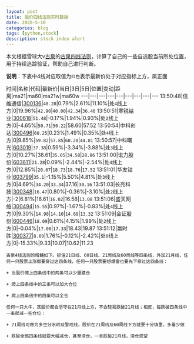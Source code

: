 ```yaml
---
layout: post
title: 股价四线法则实时数据
date: 2020-5-10
categories: blog
tags: [python,stock]
description: stock index alert
---
```



本文根据雪球大v[古泉](https://xueqiu.com/u/7148646888)的[古泉四线法则](https://xueqiu.com/7148646888/130498192)，计算了自己的一些自选股当前所处位置，用于持续追踪验证，帮助自己进行判断。

**说明**：下表中4线对应取值为`红色`表示最新价处于对应指标上方，属正面

时间|名称|代码|最新价|当日|3日|5日|位置|变动|距离|ma21|ma60|ma21w|ma60w
---|---|---|---|---|---|---|---|---
13:50:48|信维通信|[300136](https://xueqiu.com/S/SZ300136)|`48.28`|0.79%|2.61%|11.10%|处`4`线上方|0|19.96%|`42.90`|`40.00`|`42.34`|`36.40`
13:50:51|寒锐钴业|[300618](https://xueqiu.com/S/SZ300618)|`51.48`|-0.17%|1.94%|0.93%|处`2`线上方|0|-4.65%|`50.71`|`50.22`|58.60|57.52
13:50:54|中科创达|[300496](https://xueqiu.com/S/SZ300496)|`60.25`|0.23%|1.49%|0.35%|处`4`线上方|0|9.85%|`59.82`|`57.85`|`60.20`|`44.81`
13:50:57|中科曙光|[603019](https://xueqiu.com/S/SH603019)|`37.38`|0.59%|-3.34%|-3.88%|处`3`线上方|0|10.27%|38.61|`35.05`|`34.58`|`28.86`
13:51:00|诺力股份|[603611](https://xueqiu.com/S/SH603611)|`21.28`|0.09%|-2.44%|-2.54%|处`4`线上方|0|12.85%|`20.67`|`18.73`|`18.76`|`17.52`
13:51:01|华友钴业|[603799](https://xueqiu.com/S/SH603799)|`35.1`|-1.15%|5.50%|4.81%|处`3`线上方|0|4.69%|`34.20`|`33.34`|37.16|`30.16`
13:51:03|长亮科技|[300348](https://xueqiu.com/S/SZ300348)|`16.47`|0.80%|-0.36%|-3.10%|处`2`线上方|-2|6.81%|16.61|`16.02`|16.58|`13.08`
13:51:06|盛天网络|[300494](https://xueqiu.com/S/SZ300494)|`15.55`|0.97%|-1.67%|-0.83%|处`4`线上方|0|9.30%|`14.98`|`14.10`|`14.69`|`13.32`
13:51:09|金证股份|[600446](https://xueqiu.com/S/SH600446)|`18.09`|0.61%|4.15%|1.99%|处`2`线上方|0|-0.04%|`17.00`|`17.33`|18.43|19.87
13:51:12|赢时胜|[300377](https://xueqiu.com/S/SZ300377)|`8.69`|1.76%|-0.12%|-2.42%|处`0`线上方|0|-15.33%|9.33|10.07|10.62|11.23

```
古泉4线法则的精髓如下。抓住21日线、60日线、21周线及60周线等四条线，外加21月线，任何一只股票上涨都要穿过这四条线，任何一只股票要想爆雷也要先下穿过这四条线：

+ 当股价爬上四条线中的两条可以少量建仓

+ 爬上四条线中的三条可以加大仓位

+ 爬上四条线中的四条可以全仓

任何一只大牛，其股价都会坚守在21月线上方，不会轻易跌破21月线；相反，每跌破四条线中一条就减一些仓位：

+ 21周线可做为多空分水岭及警戒线，股价在21周线及60周线下方就要十分慎重，多看少做

+ 跌破全部四条线就要大幅减仓，甚至清仓，一旦跌破21月线，清仓观望
```